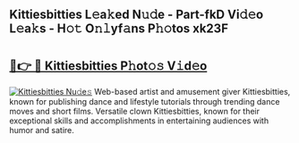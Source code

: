 ## Kittiesbitties L𝚎a𝚔ed N𝚞𝚍e - Part-fkD Vi𝚍𝚎o L𝚎a𝚔s - H𝚘𝚝 O𝚗𝚕yf𝚊ns P𝚑𝚘tos xk23F

# <h2><a href="http://kfczaa.oniu.top/?m=Kittiesbitties">🔗👉 🔴 Kittiesbitties P𝚑ot𝚘𝚜 V𝚒d𝚎o</a></h2>

[![Kittiesbitties Nu𝚍e𝚜](https://i.imgur.com/0qMVB7G.gif)](http://kfczaa.oniu.top/?m=Kittiesbitties)
Web-based artist and amusement giver Kittiesbitties, known for publishing dance and lifestyle tutorials through trending dance moves and short films. Versatile clown Kittiesbitties, known for their exceptional skills and accomplishments in entertaining audiences with humor and satire.  
